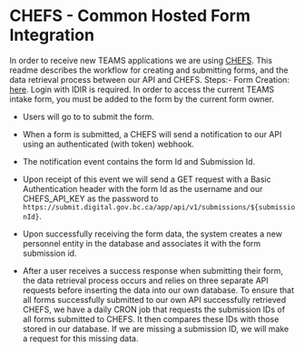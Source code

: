 # CHEFS - Common Hosted Form Integration

In order to receive new TEAMS applications we are using [CHEFS](https://github.com/bcgov/common-hosted-form-service/wiki/CHEFS-Components). This readme describes the workflow for creating and submitting forms, and the data retrieval process between our API and CHEFS. Steps:- Form Creation: [here](https://submit.digital.gov.bc.ca/). Login with IDIR is required. In order to access the current TEAMS intake form, you must be added to the form  by the current form owner. 

<!-- TODO -->

- Users will go to <LINK TBD> to submit the form.

- When a form is submitted, a CHEFS will send a notification to our API using an authenticated (with token) webhook.

- The notification event contains the form Id and Submission Id.

- Upon receipt of this event we will send a GET request with a Basic Authentication header with the form Id as the username and our CHEFS_API_KEY as the password to `https://submit.digital.gov.bc.ca/app/api/v1/submissions/${submissionId}`.

- Upon successfully receiving the form data, the system creates a new personnel entity in the database and associates it with the form submission id.

- After a user receives a success response when submitting their form, the data retrieval process occurs and relies on three separate API requests before inserting the data into our own database. To ensure that all forms successfully submitted to our own API successfully retrieved CHEFS, we have a daily CRON job that requests the submission IDs of all forms submitted to CHEFS. It then compares these IDs with those stored in our database. If we are missing a submission ID, we will make a request for this missing data.
